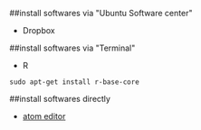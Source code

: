 ##install softwares via "Ubuntu Software center"
* Dropbox

##install softwares via "Terminal"
* R
```
sudo apt-get install r-base-core
```
##install softwares directly
* [atom editor](https://atom.io/)
